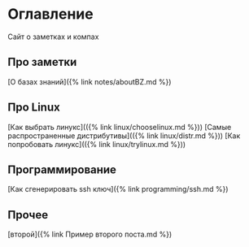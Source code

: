 # Оглавление

Сайт о заметках и компах

## Про заметки
[О базах знаний]({% link notes/aboutBZ.md %})

## Про Linux
[Как выбрать линукс](({% link linux/chooselinux.md %}))
[Самые распространенные дистрибутивы](({% link linux/distr.md %}))
[Как попробовать линукс](({% link linux/trylinux.md %}))

## Программирование
[Как сгенерировать ssh ключ]({% link programming/ssh.md %})

## Прочее
[второй]({% link Пример второго поста.md %})
